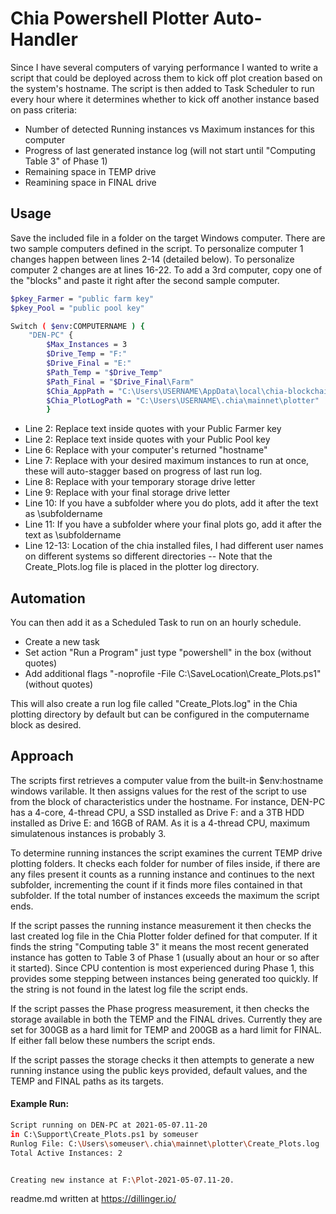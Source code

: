 # Chia Powershell Plotter Auto-Handler 
Since I have several computers of varying performance I wanted to write a script that could be deployed across them to kick off plot creation based on the system's hostname.  The script is then added to Task Scheduler to run every hour where it determines whether to kick off another instance based on pass criteria:
 - Number of detected Running instances vs Maximum instances for this computer
 - Progress of last generated instance log (will not start until "Computing Table 3" of Phase 1)
 - Remaining space in TEMP drive
 - Reamining space in FINAL drive

## Usage
Save the included file in a folder on the target Windows computer.  There are two sample computers defined in the script.  To personalize computer 1 changes happen between lines 2-14 (detailed below).  To personalize computer 2 changes are at lines 16-22.  To add a 3rd computer, copy one of the "blocks" and paste it right after the second sample computer.
```sh
$pkey_Farmer = "public farm key"
$pkey_Pool = "public pool key"

Switch ( $env:COMPUTERNAME ) {
    "DEN-PC" { 
        $Max_Instances = 3
        $Drive_Temp = "F:"
        $Drive_Final = "E:"
        $Path_Temp = "$Drive_Temp"
        $Path_Final = "$Drive_Final\Farm" 
        $Chia_AppPath = "C:\Users\USERNAME\AppData\local\chia-blockchain\app-1.1.3\resources\app.asar.unpacked\daemon"
        $Chia_PlotLogPath = "C:\Users\USERNAME\.chia\mainnet\plotter"
        }
```
- Line 2: Replace text inside quotes with your Public Farmer key 
- Line 2: Replace text inside quotes with your Public Pool key
- Line 6: Replace with your computer's returned "hostname"
- Line 7: Replace with your desired maximum instances to run at once, these will auto-stagger based on progress of last run log.
- Line 8: Replace with your temporary storage drive letter
- Line 9: Replace with your final storage drive letter
- Line 10: If you have a subfolder where you do plots, add it after the text as \subfoldername
- Line 11: If you have a subfolder where your final plots go, add it after the text as \subfoldername
- Line 12-13: Location of the chia installed files, I had different user names on different systems so different directories
-- Note that the Create_Plots.log file is placed in the plotter log directory.

## Automation
You can then add it as a Scheduled Task to run on an hourly schedule.
 - Create a new task
 - Set action "Run a Program" just type "powershell" in the box (without quotes)
 - Add additional flags "-noprofile -File C:\SaveLocation\Create_Plots.ps1" (without quotes)

This will also create a run log file called "Create_Plots.log" in the Chia plotting directory by default but can be configured in the computername block as desired.

## Approach
The scripts first retrieves a computer value from the built-in $env:hostname windows varilable.  It then assigns values for the rest of the script to use from the block of characteristics under the hostname.  For instance, DEN-PC has a 4-core, 4-thread CPU, a SSD installed as Drive F: and a 3TB HDD installed as Drive E: and 16GB of RAM.  As it is a 4-thread CPU, maximum simulatenous instances is probably 3.

To determine running instances the script examines the current TEMP drive plotting folders.  It checks each folder for number of files inside, if there are any files present it counts as a running instance and continues to the next subfolder, incrementing the count if it finds more files contained in that subfolder.  If the total number of instances exceeds the maximum the script ends.

If the script passes the running instance measurement it then checks the last created log file in the Chia Plotter folder defined for that computer.  If it finds the string "Computing table 3" it means the most recent generated instance has gotten to Table 3 of Phase 1 (usually about an hour or so after it started).  Since CPU contention is most experienced during Phase 1, this provides some stepping between instances being generated too quickly.  If the string is not found in the latest log file the script ends.

If the script passes the Phase progress measurement, it then checks the storage available in both the TEMP and the FINAL drives.  Currently they are set for 300GB as a hard limit for TEMP and 200GB as a hard limit for FINAL.  If either fall below these numbers the script ends.

If the script passes the storage checks it then attempts to generate a new running instance using the public keys provided, default values, and the TEMP and FINAL paths as its targets.

#### Example Run:
```sh
Script running on DEN-PC at 2021-05-07.11-20
in C:\Support\Create_Plots.ps1 by someuser
Runlog File: C:\Users\someuser\.chia\mainnet\plotter\Create_Plots.log
Total Active Instances: 2


Creating new instance at F:\Plot-2021-05-07.11-20.
```

readme.md written at https://dillinger.io/
